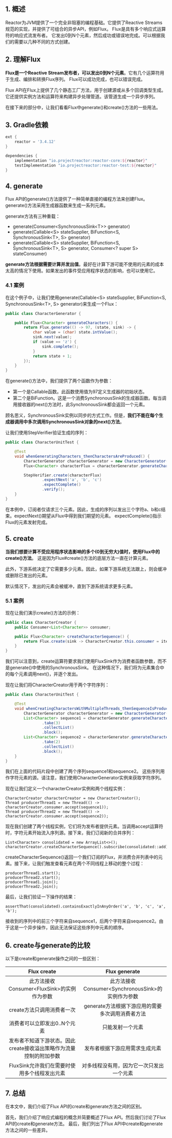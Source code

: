 ## 1. 概述

Reactor为JVM提供了一个完全非阻塞的编程基础。它提供了Reactive Streams规范的实现，并提供了可组合的异步API，例如Flux。
Flux是具有多个响应式运算符的响应式流发布者。
它发出0到N个元素，然后成功或错误地完成。可以根据我们的需要以几种不同的方式创建。

## 2. 理解Flux

**Flux是一个Reactive Stream发布者，可以发出0到N个元素**。它有几个运算符用于生成、编排和转换Flux序列。
Flux可以成功完成，也可以错误完成。

Flux API在Flux上提供了几个静态工厂方法，用于创建源或从多个回调类型生成。它还提供实例方法和运算符来构建异步处理管道。该管道生成一个异步序列。

在接下来的部分中，让我们看看Flux中generate()和create()方法的一些用法。

## 3. Gradle依赖

```groovy
ext {
    reactor = '3.4.12'
}

dependencies {
    implementation "io.projectreactor:reactor-core:${reactor}"
    testImplementation "io.projectreactor:reactor-test:${reactor}"
}
```

## 4. generate

Flux API的generate()方法提供了一种简单直接的编程方法来创建Flux。generate()方法采用生成器函数来生成一系列元素。

generate方法有三种重载：

+ generate(Consumer<SynchronousSink<T\>> generator)
+ generate(Callable<S\> stateSupplier, BiFunction<S, SynchronousSink<T\>, S> generator)
+ generate(Callable<S\> stateSupplier, BiFunction<S, SynchronousSink<T\>, S> generator, Consumer<? super S>
  stateConsumer)

**generate方法根据需要计算并发出值**。最好在计算下游可能不使用的元素的成本太高的情况下使用。如果发出的事件受应用程序状态的影响，也可以使用它。

### 4.1 案例

在这个例子中，让我们使用generate(Callable<S\> stateSupplier, BiFunction<S, SynchronousSink<T\>, S> generator)来生成一个Flux：

```java
public class CharacterGenerator {

    public Flux<Character> generateCharacters() {
        return Flux.generate(() -> 97, (state, sink) -> {
            char value = (char) state.intValue();
            sink.next(value);
            if (value == 'z') {
                sink.complete();
            }
            return state + 1;
        });
    }
}
```

在generate()方法中，我们提供了两个函数作为参数：

+ 第一个是Callable函数。此函数使用值为97定义生成器的初始状态。
+ 第二个是BiFunction。这是一个消费SynchronousSink的生成器函数。每当调用接收器的next()方法时，此SynchronousSink都会返回一个元素。

顾名思义，SynchronousSink实例以同步的方式工作。但是，**我们不能在每个生成器调用中多次调用SynchronousSink对象的next()方法**。

让我们使用StepVerifier验证生成的序列：

```java
public class CharacterUnitTest {

    @Test
    void whenGeneratingCharacters_thenCharactersAreProduced() {
        CharacterGenerator characterGenerator = new CharacterGenerator();
        Flux<Character> characterFlux = characterGenerator.generateCharacters().take(3);

        StepVerifier.create(characterFlux)
                .expectNext('a', 'b', 'c')
                .expectComplete()
                .verify();
    }
}
```

在本例中，订阅者仅请求三个元素。因此，生成的序列以发出三个字符a、b和c结束。expectNext()期望从Flux中得到我们期望的元素。
expectComplete()指示Flux的元素发射完成。

## 5. create

**当我们想要计算不受应用程序状态影响的多个(0到无穷大)值时，使用Flux中的create()方法**。
这是因为Flux#create()方法的底层方法一直在计算元素。

此外，下游系统决定了它需要多少元素。因此，如果下游系统无法跟上，则会缓冲或删除已发出的元素。

默认情况下，发出的元素会被缓冲，直到下游系统请求更多元素。

### 5.1 案例

现在让我们演示create()方法的示例：

```java
public class CharacterCreator {
    public Consumer<List<Character>> consumer;

    public Flux<Character> createCharacterSequence() {
        return Flux.create(sink -> CharacterCreator.this.consumer = items -> items.forEach(sink::next));
    }
}
```

我们可以注意到，create运算符要求我们使用FluxSink作为消费者函数参数，而不是generate()中使用的SynchronousSink。
在这种情况下，我们将为元素集合中的每个元素调用next()，并逐个发出。

现在让我们将CharacterCreator用于两个字符序列：

```java
public class CharacterUnitTest {

    @Test
    void whenCreatingCharactersWithMultipleThreads_thenSequenceIsProducedAsynchronously() {
        CharacterGenerator characterGenerator = new CharacterGenerator();
        List<Character> sequence1 = characterGenerator.generateCharacters()
                .take(3)
                .collectList()
                .block();
        List<Character> sequence2 = characterGenerator.generateCharacters()
                .take(2)
                .collectList()
                .block();
    }
}
```

我们在上面的代码片段中创建了两个序列sequence1和sequence2。
这些序列用作字符元素的源。请注意，我们使用CharacterGenerator实例来获取字符序列。

现在让我们定义一个characterCreator实例和两个线程实例：

```text
CharacterCreator characterCreator = new CharacterCreator();
Thread producerThread1 = new Thread(() -> characterCreator.consumer.accept(sequence1));
Thread producerThread2 = new Thread(() -> characterCreator.consumer.accept(sequence2));
```

现在我们创建了两个线程实例，它们将为发布者提供元素。当调用accept运算符时，字符元素开始流入序列源。接下来，我们订阅新的合并序列：

```text
List<Character> consolidated = new ArrayList<>();
characterCreator.createCharacterSequence().subscribe(consolidated::add);
```

createCharacterSequence()返回一个我们订阅的Flux，并消费合并列表中的元素。接下来，让我们触发查看元素在两个不同线程上移动的整个过程：

```text
producerThread1.start();
producerThread2.start();
producerThread1.join();
producerThread2.join();
```

最后，让我们验证一下操作的结果：

```
assertThat(consolidated).containsExactlyInAnyOrder('a', 'b', 'c', 'a', 'b');
```

接收到的序列中的前三个字符来自sequence1，后两个字符来自sequence2。由于这是一个异步操作，因此无法保证这些序列中元素的顺序。

## 6. create与generate的比较

以下是create和generate操作之间的一些区别：

|              Flux create               |              Flux generate               |
|:--------------------------------------:|:----------------------------------------:|
|    此方法接收Consumer<FluxSink\>的实例作为参数     |  此方法接收Consumer<SynchronousSink\>的实例作为参数  |
|            create方法只调用消费者一次            |       generate方法根据下游应用的需要多次调用消费者方法       |
|            消费者可以立即发出0..N个元素            |                 只能发射一个元素                 |
|  发布者不知道下游状态。因此create接收溢出策略作为流量控制的附加参数  |             发布者根据下游应用需求生成元素              |
|       FluxSink允许我们在需要时使用多个线程发出元素       |           对多线程没有用，因为它一次只发出一个元素           |

## 7. 总结

在本文中，我们介绍了Flux API的create和generate方法之间的区别。

首先，我们介绍了响应式编程的概念并简要概述了Flux API。然后我们讨论了Flux API的create和generate方法。
最后，我们列出了Flux API中create和generate方法之间的一些差异。